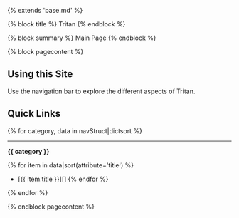 {% extends 'base.md' %}

{% block title %}
Tritan
{% endblock %}

{% block summary %}
Main Page
{% endblock %}

{% block pagecontent %}

## Using this Site

Use the navigation bar to explore the different aspects of Tritan.

## Quick Links

{% for category, data in navStruct|dictsort %}
*********
**{{ category }}**

{% for item in data|sort(attribute='title') %}
- [{{ item.title }}][]
{% endfor %}

{% endfor %}

{% endblock pagecontent %}